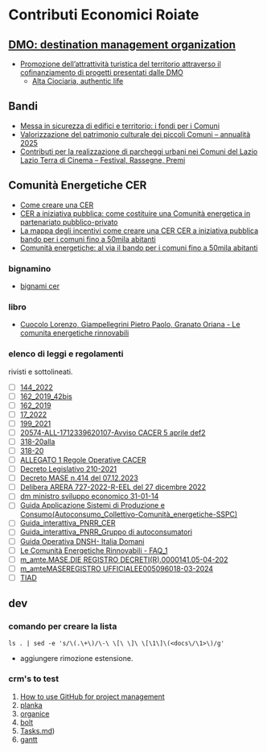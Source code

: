 <base target="_blank" rel="noopener noreferrer">

# Contributi Economici Roiate

## [DMO: destination management organization](https://www.visitlazio.com/dmo-destination-management-organization/)
- [Promozione dell’attrattività turistica del territorio attraverso il cofinanziamento di progetti presentati dalle DMO](https://www.lazioeuropa.it/bandi/promozione-dellattrattivita-turistica-del-territorio-attraverso-il-cofinanziamento-di-progetti-presentati-dalle-dmo/)
  - [Alta Ciociaria, authentic life](https://www.altaciociaria.it/)

## Bandi
- [Messa in sicurezza di edifici e territorio: i fondi per i Comuni](https://biblus.acca.it/contributi-messa-in-sicurezza-edifici-e-territorio/)
- [Valorizzazione del patrimonio culturale dei piccoli Comuni – annualità 2025](https://www.lazioeuropa.it/bandi/valorizzazione-del-patrimonio-culturale-dei-piccoli-comuni-annualita-2025/)
- [Contributi per la realizzazione di parcheggi urbani nei Comuni del Lazio](https://www.lazioeuropa.it/bandi/contributi-per-la-realizzazione-di-parcheggi-urbani-nei-comuni-del-lazio/)
[Lazio Terra di Cinema – Festival, Rassegne, Premi](https://www.lazioeuropa.it/bandi/lazio-terra-di-cinema-festival-rassegne-premi/)


## Comunità Energetiche CER
- [Come creare una CER](https://biblus.acca.it/come-creare-una-comunita-energetica-rinnovabile/)
- [CER a iniziativa pubblica: come costituire una Comunità energetica in partenariato pubblico-privato](https://biblus.acca.it/notizie/cer-a-iniziativa-pubblica-come-costituire-una-comunita-energetica-in-partenariato-pubblico-privato/)
- [La mappa degli incentivi come creare una CER CER a iniziativa pubblica bando per i comuni fino a 50mila abitanti](https://biblus.acca.it/comunita-energetiche-cer-decreto-incentivi/)
- [Comunità energetiche: al via il bando per i comuni fino a 50mila abitanti](https://biblus.acca.it/notizie/comunita-energetiche-al-via-il-bando-per-i-comuni-fino-a-50mila-abitanti/)

### bignamino
 - [bignami cer](<docs/bignami CER.pdf>)

### libro
 - [Cuocolo Lorenzo, Giampellegrini Pietro Paolo, Granato Oriana - Le comunita energetiche rinnovabili](docs/cer.epub)

### elenco di leggi e regolamenti
rivisti e sottolineati.
- [ ] [144_2022](<docs/144_2022.pdf>)
- [ ] [162_2019_42bis](<docs/162_2019_42bis.rtf>)
- [ ] [162_2019](<docs/162_2019.pdf>)
- [ ] [17_2022](<docs/17_2022.pdf>)
- [ ] [199_2021](<docs/199_2021.pdf>)
- [ ] [20574-ALL-1712339620107-Avviso CACER 5 aprile def2](<docs/20574-ALL-1712339620107-Avviso CACER 5 aprile def2.pdf>)
- [ ] [318-20alla](<docs/318-20alla.pdf>)
- [ ] [318-20](<docs/318-20.pdf>)
- [ ] [ALLEGATO 1 Regole Operative CACER](<docs/ALLEGATO 1 Regole Operative CACER.pdf>)
- [ ] [Decreto Legislativo 210-2021](<docs/Decreto Legislativo 210-2021.pdf>)
- [ ] [Decreto MASE n.414 del 07.12.2023](<docs/Decreto MASE n.414 del 07.12.2023.pdf>)
- [ ] [Delibera ARERA 727-2022-R-EEL del 27 dicembre 2022](<docs/Delibera ARERA 727-2022-R-EEL del 27 dicembre 2022.pdf>)
- [ ] [dm ministro sviluppo economico 31-01-14](<docs/dm ministro sviluppo economico 31-01-14 .pdf>)
- [ ] [Guida Applicazione Sistemi di Produzione e Consumo(Autoconsumo_Collettivo-Comunità_energetiche-SSPC)](<docs/Guida Applicazione Sistemi di Produzione e Consumo(Autoconsumo_Collettivo-Comunità_energetiche-SSPC).pdf>)
- [ ] [Guida_interattiva_PNRR_CER](<docs/Guida_interattiva_PNRR_CER.pdf>)
- [ ] [Guida_interattiva_PNRR_Gruppo di autoconsumatori](<docs/Guida_interattiva_PNRR_Gruppo di autoconsumatori.pdf>)
- [ ] [Guida Operativa DNSH- Italia Domani](<docs/Guida Operativa DNSH- Italia Domani.pdf>)
- [ ] [Le Comunità Energetiche Rinnovabili - FAQ_1](<docs/Le Comunità Energetiche Rinnovabili - FAQ_1.pdf>)
- [ ] [m_amte.MASE.DIE REGISTRO DECRETI(R).0000141.05-04-202](<docs/m_amte.MASE.DIE REGISTRO DECRETI(R).0000141.05-04-2024.pdf>)
- [ ] [m_amteMASEREGISTRO UFFICIALEE005096018-03-2024](<docs/m_amteMASEREGISTRO UFFICIALEE005096018-03-2024.pdf>)
- [ ] [TIAD](<docs/TIAD.pdf>)

## dev
 
### comando per creare la lista
```
ls . | sed -e 's/\(.\+\)/\-\ \[\ \]\ \[\1\]\(<docs\/\1>\)/g'
```
- aggiungere rimozione estensione.

### crm's to test
1. [How to use GitHub for project management](https://graphite.dev/guides/github-project-management-guide)
2. [planka](https://github.com/plankanban/planka)
3. [organice](https://github.com/200ok-ch/organice)
4. [bolt](https://github.com/boltpkg/bolt)
5. [Tasks.md](https://github.com/BaldissaraMatheus/Tasks.md))
6. [gantt](https://github.com/DHTMLX/gantt)
